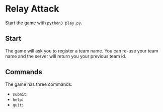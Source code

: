 # Relay Attack

Start the game with `python3 play.py`. 

## Start

The game will ask you to register a team name. You can re-use your team name and the server will return you your previous team id.

## Commands

The game has three commands:

- `submit`:  
- `help`: 
- `quit`: 
